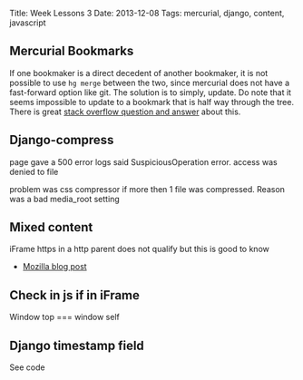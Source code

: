 Title: Week Lessons 3
Date: 2013-12-08
Tags: mercurial, django, content, javascript

## Mercurial Bookmarks

If one bookmaker is a direct decedent of another bookmaker, it is not possible to use <code>hg merge</code> between the two, since mercurial does not have a fast-forward option like git. The solution is to simply, update. Do note that it seems impossible to update to a bookmark that is half way through the tree. There is great [stack overflow question and answer](http://stackoverflow.com/questions/14702334/cant-merge-feature-bookmark-into-master-bookmark-in-mercurial) about this.

## Django-compress

page gave a 500 error
logs said SuspiciousOperation error. access was denied to file

problem was css compressor if more then 1 file was compressed. Reason was a bad media_root setting

## Mixed content

iFrame https in a http parent does not qualify but this is good to know
- [Mozilla blog post](https://blog.mozilla.org/tanvi/2013/04/10/mixed-content-blocking-enabled-in-firefox-23/)

## Check in js if in iFrame

Window top === window self

## Django timestamp field

See code

